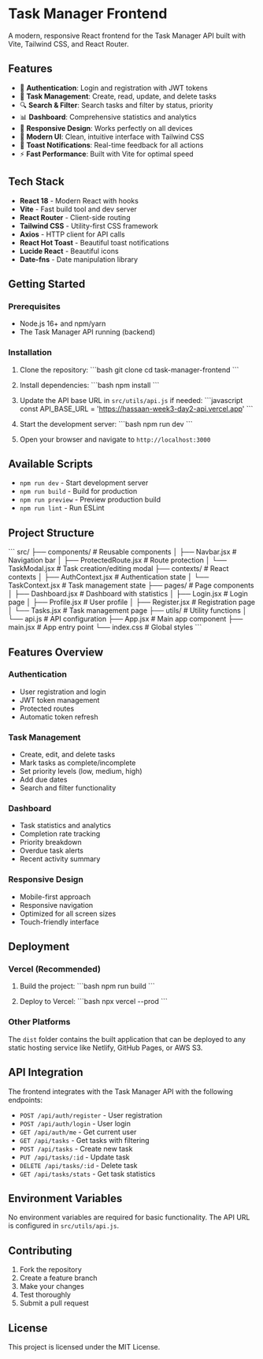 # Task Manager Frontend

A modern, responsive React frontend for the Task Manager API built with Vite, Tailwind CSS, and React Router.

## Features

- 🔐 **Authentication**: Login and registration with JWT tokens
- 📝 **Task Management**: Create, read, update, and delete tasks
- 🔍 **Search & Filter**: Search tasks and filter by status, priority
- 📊 **Dashboard**: Comprehensive statistics and analytics
- 📱 **Responsive Design**: Works perfectly on all devices
- 🎨 **Modern UI**: Clean, intuitive interface with Tailwind CSS
- 🔔 **Toast Notifications**: Real-time feedback for all actions
- ⚡ **Fast Performance**: Built with Vite for optimal speed

## Tech Stack

- **React 18** - Modern React with hooks
- **Vite** - Fast build tool and dev server
- **React Router** - Client-side routing
- **Tailwind CSS** - Utility-first CSS framework
- **Axios** - HTTP client for API calls
- **React Hot Toast** - Beautiful toast notifications
- **Lucide React** - Beautiful icons
- **Date-fns** - Date manipulation library

## Getting Started

### Prerequisites

- Node.js 16+ and npm/yarn
- The Task Manager API running (backend)

### Installation

1. Clone the repository:
\`\`\`bash
git clone <repository-url>
cd task-manager-frontend
\`\`\`

2. Install dependencies:
\`\`\`bash
npm install
\`\`\`

3. Update the API base URL in `src/utils/api.js` if needed:
\`\`\`javascript
const API_BASE_URL = 'https://hassaan-week3-day2-api.vercel.app'
\`\`\`

4. Start the development server:
\`\`\`bash
npm run dev
\`\`\`

5. Open your browser and navigate to `http://localhost:3000`

## Available Scripts

- `npm run dev` - Start development server
- `npm run build` - Build for production
- `npm run preview` - Preview production build
- `npm run lint` - Run ESLint

## Project Structure

\`\`\`
src/
├── components/          # Reusable components
│   ├── Navbar.jsx      # Navigation bar
│   ├── ProtectedRoute.jsx # Route protection
│   └── TaskModal.jsx   # Task creation/editing modal
├── contexts/           # React contexts
│   ├── AuthContext.jsx # Authentication state
│   └── TaskContext.jsx # Task management state
├── pages/              # Page components
│   ├── Dashboard.jsx   # Dashboard with statistics
│   ├── Login.jsx       # Login page
│   ├── Profile.jsx     # User profile
│   ├── Register.jsx    # Registration page
│   └── Tasks.jsx       # Task management page
├── utils/              # Utility functions
│   └── api.js          # API configuration
├── App.jsx             # Main app component
├── main.jsx            # App entry point
└── index.css           # Global styles
\`\`\`

## Features Overview

### Authentication
- User registration and login
- JWT token management
- Protected routes
- Automatic token refresh

### Task Management
- Create, edit, and delete tasks
- Mark tasks as complete/incomplete
- Set priority levels (low, medium, high)
- Add due dates
- Search and filter functionality

### Dashboard
- Task statistics and analytics
- Completion rate tracking
- Priority breakdown
- Overdue task alerts
- Recent activity summary

### Responsive Design
- Mobile-first approach
- Responsive navigation
- Optimized for all screen sizes
- Touch-friendly interface

## Deployment

### Vercel (Recommended)

1. Build the project:
\`\`\`bash
npm run build
\`\`\`

2. Deploy to Vercel:
\`\`\`bash
npx vercel --prod
\`\`\`

### Other Platforms

The `dist` folder contains the built application that can be deployed to any static hosting service like Netlify, GitHub Pages, or AWS S3.

## API Integration

The frontend integrates with the Task Manager API with the following endpoints:

- `POST /api/auth/register` - User registration
- `POST /api/auth/login` - User login
- `GET /api/auth/me` - Get current user
- `GET /api/tasks` - Get tasks with filtering
- `POST /api/tasks` - Create new task
- `PUT /api/tasks/:id` - Update task
- `DELETE /api/tasks/:id` - Delete task
- `GET /api/tasks/stats` - Get task statistics

## Environment Variables

No environment variables are required for basic functionality. The API URL is configured in `src/utils/api.js`.

## Contributing

1. Fork the repository
2. Create a feature branch
3. Make your changes
4. Test thoroughly
5. Submit a pull request

## License

This project is licensed under the MIT License.
